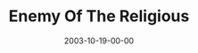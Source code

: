 ---
layout: message
category: message
series: "Public Enemy"
title: "Enemy Of The Religious"
date: 2003-10-19-00-00
message_id: 201
audio: "http://s3.amazonaws.com/crossroads-media/media/legacy/mp3/PE_02_10-19-03_Enemy_Of_The_Religious.mp3"
audio-duration: "35:04"
flag: "N"
---